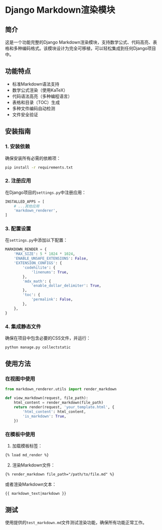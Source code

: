 # Django Markdown渲染模块

## 简介

这是一个功能完整的Django Markdown渲染模块，支持数学公式、代码高亮、表格和多种编码格式。该模块设计为完全可移植，可以轻松集成到任何Django项目中。

## 功能特点

- 标准Markdown语法支持
- 数学公式渲染（使用KaTeX）
- 代码语法高亮（多种编程语言）
- 表格和目录（TOC）生成
- 多种文件编码自动检测
- 文件安全验证

## 安装指南

### 1. 安装依赖

确保安装所有必需的依赖项：

```bash
pip install -r requirements.txt
```

### 2. 注册应用

在Django项目的`settings.py`中注册应用：

```python
INSTALLED_APPS = [
    # ...其他应用
    'markdown_renderer',
]
```

### 3. 配置设置

在`settings.py`中添加以下配置：

```python
MARKDOWN_RENDER = {
    'MAX_SIZE': 5 * 1024 * 1024,
    'ENABLE_UNSAFE_EXTENSIONS': False,
    'EXTENSION_CONFIGS': {
        'codehilite': {
            'linenums': True,
        },
        'mdx_math': {
            'enable_dollar_delimiter': True,
        },
        'toc': {
            'permalink': False,
        },
    },
}
```

### 4. 集成静态文件

确保在项目中包含必要的CSS文件，并运行：

```bash
python manage.py collectstatic
```

## 使用方法

### 在视图中使用

```python
from markdown_renderer.utils import render_markdown

def view_markdown(request, file_path):
    html_content = render_markdown(file_path)
    return render(request, 'your_template.html', {
        'html_content': html_content,
        'is_markdown': True,
    })
```

### 在模板中使用

1. 加载模板标签：

```html
{% load md_render %}
```

2. 渲染Markdown文件：

```html
{% render_markdown file_path="/path/to/file.md" %}
```

或者渲染Markdown文本：

```html
{{ markdown_text|markdown }}
```

## 测试

使用提供的`test_markdown.md`文件测试渲染功能，确保所有功能正常工作。 